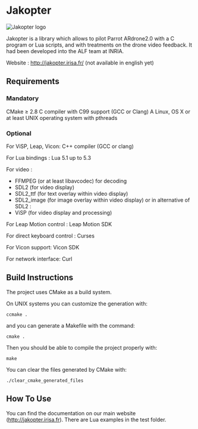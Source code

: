 # Jakopter
![Jakopter logo](http://jakopter.irisa.fr/wp-content/uploads/2015/06/jakopter3.png)

Jakopter is a library which allows to pilot Parrot ARdrone2.0 with a C program or Lua scripts, and with treatments on the drone video feedback. It had been developed into the ALF team at INRIA.

Website : http://jakopter.irisa.fr/ (not available in english yet)

## Requirements
### Mandatory
CMake &ge; 2.8
C compiler with C99 support (GCC or Clang)
A Linux, OS X or at least UNIX operating system with pthreads

### Optional
For ViSP, Leap, Vicon: C++ compiler (GCC or clang)

For Lua bindings : Lua 5.1 up to 5.3

For video :
* FFMPEG (or at least libavcodec) for decoding
* SDL2 (for video display)
* SDL2_ttf (for text overlay within video display)
* SDL2_image (for image overlay within video display)
or in alternative of SDL2 :
* ViSP (for video display and processing)

For Leap Motion control : Leap Motion SDK

For direct keyboard control : Curses

For Vicon support: Vicon SDK

For network interface: Curl


## Build Instructions
The project uses CMake as a build system.

On UNIX systems you can customize the generation with:

    ccmake .

and you can generate a Makefile with the command:

    cmake .

Then you should be able to compile the project properly with:

    make

You can clear the files generated by CMake with:

    ./clear_cmake_generated_files

## How To Use
You can find the documentation on our main website (http://jakopter.irisa.fr).
There are Lua examples in the test folder.

